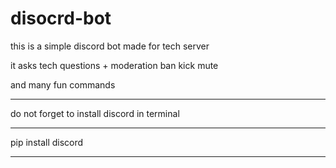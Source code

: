 # disocrd-bot
this is a simple discord bot made for tech server 

it asks tech questions + moderation
ban 
kick
mute

and many fun commands

________________________

do not forget to install discord in terminal
____________________
pip install discord
____________________



